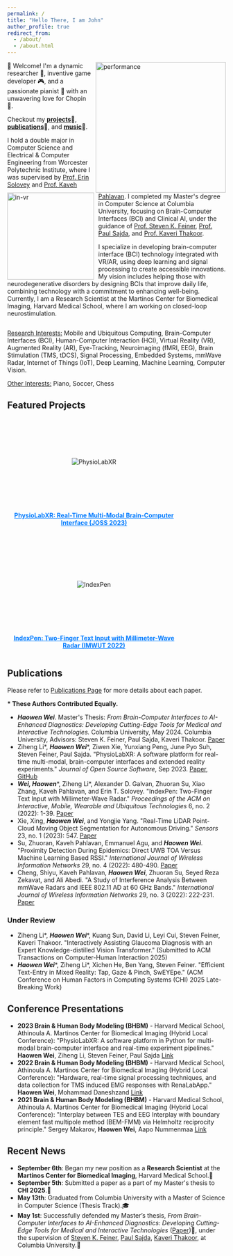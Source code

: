 ```yaml
---
permalink: /
title: "Hello There, I am John"
author_profile: true
redirect_from: 
  - /about/
  - /about.html
---
```



<img src="../images/performance.png" alt="performance" style="width:300px; float:right; margin-left: 10px;" />
👋 Welcome! I'm a dynamic researcher 🧠, 
inventive game developer 🎮, 
and a passionate pianist 🎹 with an unwavering love for Chopin 🎼.

Checkout my **[projects](https://haowenweijohn.github.io/projects/)**🔬,
**[publications](https://haowenweijohn.github.io/publications/)**📝, and **[music](https://haowenweijohn.github.io/music/)**🎵.



<img src="../images/in-vr.png" alt="in-vr" style="width:200px; float:left; margin-right: 10px;" />

I hold a double major in Computer Science and Electrical & 
Computer Engineering from Worcester Polytechnic Institute, 
where I was supervised by [Prof. Erin Solovey](https://users.wpi.edu/~esolovey/) and [Prof. Kaveh Pahlavan](https://en.wikipedia.org/wiki/Kaveh_Pahlavan).
I completed my Master's degree in Computer Science at Columbia University, 
focusing on Brain-Computer Interfaces (BCI) and Clinical AI, 
under the guidance of [Prof. Steven K. Feiner](https://www.engineering.columbia.edu/faculty/steven-feiner), [Prof. Paul Sajda](https://www.bme.columbia.edu/faculty/paul-sajda), and [Prof. Kaveri Thakoor](https://www.vagelos.columbia.edu/profile/kaveri-thakoor-phd).

[//]: # (With a strong foundation in both computer science and electrical engineering, I specialize in pioneering BCI technology. My work integrates advanced physiological data to create real-time, accessible signal processing solutions through machine learning and deep learning techniques. Driven by a passion to bridge gaps and create opportunities, I am dedicated to advancing HCI and biomedical imaging, making cutting-edge technology accessible and impactful for all.)

[//]: # (I specialize in developing daily used brain-computer interface &#40;BCI&#41; technology )

[//]: # (integrated with virtual and augmented reality &#40;VR/AR&#41;, )

[//]: # (using advanced deep learning and signal processing methods to make )

[//]: # (innovative technology accessible and impactful for all.)

I specialize in developing brain-computer interface (BCI) technology integrated with VR/AR, using deep learning and signal processing to create accessible innovations. My vision includes helping those with neurodegenerative disorders by designing BCIs that improve daily life, combining technology with a commitment to enhancing well-being. Currently, I am a Research Scientist at the Martinos Center for Biomedical Imaging, Harvard Medical School, where I am working on closed-loop neurostimulation.











<div style="clear: both;"></div>

<u>Research Interests:</u> 
Mobile and Ubiquitous Computing,
Brain-Computer Interfaces (BCI),
Human-Computer Interaction (HCI),
Virtual Reality (VR),
Augmented Reality (AR),
Eye-Tracking,
Neuroimaging (fMRI, EEG),
Brain Stimulation (TMS, tDCS),
Signal Processing,
Embedded Systems,
mmWave Radar,
Internet of Things (IoT),
Deep Learning, Machine Learning,
Computer Vision.

<u>Other Interests:</u> Piano, Soccer, Chess



## Featured Projects


<div style="display: flex; flex-wrap: wrap; gap: 20px; justify-content: flex-start; align-items: flex-start;">

  <!-- PhysioLabXR Project -->
  <div style="flex: 1 1 300px; max-width: 400px; display: flex; flex-direction: column; align-items: center;">
    <a href="https://haowenweijohn.github.io/publication/2024-01-11-PhysioLabXR" style="text-decoration: none; color: inherit;">
      <!-- Image container with fixed height -->
      <div style="height: 200px; display: flex; align-items: center; justify-content: center;">
        <img src="../images/publications/PhysioLabXR-fMRI-Demo.gif" alt="PhysioLabXR" style="max-width: 100%; height: auto; max-height: 100%;">
      </div>
      <p style="text-decoration: underline; color: #007bff; text-align: center;"><strong>PhysioLabXR: Real-Time Multi-Modal Brain-Computer Interface (JOSS 2023)</strong></p>
    </a>
  </div>

  <!-- IndexPen Project -->
  <div style="flex: 1 1 300px; max-width: 400px; display: flex; flex-direction: column; align-items: center;">
    <a href="https://haowenweijohn.github.io/publication/2022-07-07-IndexPen" style="text-decoration: none; color: inherit;">
      <!-- Image container with fixed height -->
      <div style="height: 200px; display: flex; align-items: center; justify-content: center;">
        <img src="../images/publications/IndexPen-Demo.gif" alt="IndexPen" style="max-width: 100%; height: auto; max-height: 100%;">
      </div>
      <p style="text-decoration: underline; color: #007bff; text-align: center;"><strong>IndexPen: Two-Finger Text Input with Millimeter-Wave Radar (IMWUT 2022)</strong></p>
    </a>
  </div>



</div>










## Publications

Please refer to [Publications Page](https://haowenweijohn.github.io/publications/)
for more details about each paper.

**\* These Authors Contributed Equally.**

- **_Haowen Wei_**. Master's Thesis: *From Brain-Computer Interfaces to AI-Enhanced Diagnostics: Developing Cutting-Edge Tools for Medical and Interactive Technologies.* Columbia University, May 2024. Columbia University, Advisors: Steven K. Feiner, Paul Sajda, Kaveri Thakoor. [Paper](https://mice.cs.columbia.edu/getTechreport.php?techreportID=1673&format=pdf&)
- Ziheng Li\*, **_Haowen Wei_**\*, Ziwen Xie, Yunxiang Peng, June Pyo Suh, Steven Feiner, Paul Sajda. "PhysioLabXR: A software platform for real-time multi-modal, brain-computer interfaces and extended reality experiments." *Journal of Open Source Software*, Sep 2023. [Paper](https://joss.theoj.org/papers/10.21105/joss.05854), [GitHub](https://github.com/PhysioLabXR/PhysioLabXR)
- **_Wei, Haowen_**\*, Ziheng Li\*, Alexander D. Galvan, Zhuoran Su, Xiao Zhang, Kaveh Pahlavan, and Erin T. Solovey. "IndexPen: Two-Finger Text Input with Millimeter-Wave Radar." *Proceedings of the ACM on Interactive, Mobile, Wearable and Ubiquitous Technologies* 6, no. 2 (2022): 1-39. [Paper](https://dl.acm.org/doi/10.1145/3534601)
- Xie, Xing, **_Haowen Wei_**, and Yongjie Yang. "Real-Time LiDAR Point-Cloud Moving Object Segmentation for Autonomous Driving." *Sensors* 23, no. 1 (2023): 547. [Paper](https://www.mdpi.com/1424-8220/23/1/547)
- Su, Zhuoran, Kaveh Pahlavan, Emmanuel Agu, and **_Haowen Wei_**. "Proximity Detection During Epidemics: Direct UWB TOA Versus Machine Learning Based RSSI." *International Journal of Wireless Information Networks* 29, no. 4 (2022): 480-490. [Paper](https://link.springer.com/article/10.1007/s10776-022-00577-4)
- Cheng, Shiyu, Kaveh Pahlavan, **_Haowen Wei_**, Zhuoran Su, Seyed Reza Zekavat, and Ali Abedi. "A Study of Interference Analysis Between mmWave Radars and IEEE 802.11 AD at 60 GHz Bands." *International Journal of Wireless Information Networks* 29, no. 3 (2022): 222-231. [Paper](https://link.springer.com/article/10.1007/s10776-022-00564-9)


### Under Review

- Ziheng Li\*, **_Haowen Wei_**\*, Kuang Sun, David Li, Leyi Cui, Steven Feiner, Kaveri Thakoor. "Interactively Assisting Glaucoma Diagnosis with an Expert Knowledge-distilled Vision Transformer." (Submitted to ACM Transactions on Computer-Human Interaction 2025)
- **_Haowen Wei_**\*, Ziheng Li\*, Xichen He, Ben Yang, Steven Feiner. "Efficient Text-Entry in Mixed Reality: Tap, Gaze & Pinch, SwEYEpe." (ACM Conference on Human Factors in Computing Systems (CHI) 2025 Late-Breaking Work)  

## Conference Presentations

- **2023 Brain & Human Body Modeling (BHBM)** - Harvard Medical School, Athinoula A. Martinos Center for Biomedical Imaging (Hybrid Local Conference): "PhysioLabXR: A software platform in Python for multi-modal brain-computer interface and real-time experiment pipelines." **Haowen Wei**, Ziheng Li, Steven Feiner, Paul Sajda [Link](https://tmslab.martinos.org/conferences/brain-and-human-body-modeling-conference-2023-online-format-with-limited-in-person-participation/)
- **2022 Brain & Human Body Modeling (BHBM)** - Harvard Medical School, Athinoula A. Martinos Center for Biomedical Imaging (Hybrid Local Conference): "Hardware, real-time signal processing techniques, and data collection for TMS induced EMG responses with RenaLabApp." **Haowen Wei**, Mohammad Daneshzand [Link](https://tmslab.martinos.org/conferences/brain-and-human-body-modeling-conference-2022/)
- **2021 Brain & Human Body Modeling (BHBM)** - Harvard Medical School, Athinoula A. Martinos Center for Biomedical Imaging (Hybrid Local Conference): "Interplay between TES and EEG Interplay with boundary element fast multipole method (BEM-FMM) via Helmholtz reciprocity principle." Sergey Makarov, **Haowen Wei**, Aapo Nummenmaa [Link](https://tmslab.martinos.org/conference/)



## Recent News

- **September 6th**: Began my new position as a **Research Scientist** at the **Martinos Center for Biomedical Imaging**, Harvard Medical School.🏢
- **September 5th**: Submitted a paper as a part of my Master's thesis to **CHI 2025**.📝
- **May 13th**: Graduated from Columbia University with a Master of Science in Computer Science (Thesis Track).🎓
- **May 1st**: Successfully defended my Master’s thesis,
*From Brain-Computer Interfaces to AI-Enhanced Diagnostics: Developing Cutting-Edge Tools for Medical and Interactive Technologies*
([Paper](https://mice.cs.columbia.edu/getTechreport.php?techreportID=1673&format=pdf&))📝,
under the supervision of 
[Steven K. Feiner](https://www.engineering.columbia.edu/faculty/steven-feiner),
[Paul Sajda](https://www.bme.columbia.edu/faculty/paul-sajda),
[Kaveri Thakoor](https://www.vagelos.columbia.edu/profile/kaveri-thakoor-phd), at Columbia University.🥳
